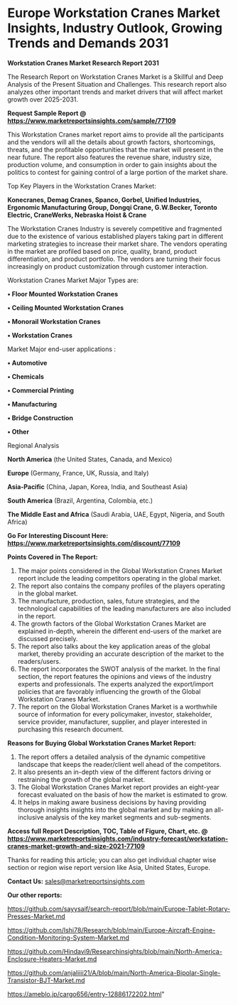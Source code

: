   # Europe Workstation Cranes Market Insights, Industry Outlook, Growing Trends and Demands 2031

<strong>Workstation Cranes Market Research Report 2031</strong>

The Research Report on Workstation Cranes Market is a Skillful and Deep Analysis of the Present Situation and Challenges. This research report also analyzes other important trends and market drivers that will affect market growth over 2025-2031.

<strong>Request Sample Report @ <a href=https://www.marketreportsinsights.com/sample/77109>https://www.marketreportsinsights.com/sample/77109</a></strong>

This Workstation Cranes market report aims to provide all the participants and the vendors will all the details about growth factors, shortcomings, threats, and the profitable opportunities that the market will present in the near future. The report also features the revenue share, industry size, production volume, and consumption in order to gain insights about the politics to contest for gaining control of a large portion of the market share.

Top Key Players in the Workstation Cranes Market:

<strong>Konecranes, Demag Cranes, Spanco, Gorbel, Unified Industries, Ergonomic Manufacturing Group, Dongqi Crane, G.W.Becker, Toronto Electric, CraneWerks, Nebraska Hoist & Crane</strong>

The Workstation Cranes Industry is severely competitive and fragmented due to the existence of various established players taking part in different marketing strategies to increase their market share. The vendors operating in the market are profiled based on price, quality, brand, product differentiation, and product portfolio. The vendors are turning their focus increasingly on product customization through customer interaction.

Workstation Cranes Market Major Types are:

<strong>• Floor Mounted Workstation Cranes

• Ceiling Mounted Workstation Cranes

• Monorail Workstation Cranes

• Workstation Cranes</strong>

Market Major end-user applications :

<strong>• Automotive

• Chemicals

• Commercial Printing

• Manufacturing

• Bridge Construction

• Other</strong>

Regional Analysis

</u><strong><b>North America</b></strong> (the United States, Canada, and Mexico)

<strong><b>Europe </b></strong>(Germany, France, UK, Russia, and Italy)

<strong><b>Asia-Pacific</b></strong> (China, Japan, Korea, India, and Southeast Asia)

<strong><b>South America</b></strong> (Brazil, Argentina, Colombia, etc.)

<strong><b>The Middle East and Africa</b></strong> (Saudi Arabia, UAE, Egypt, Nigeria, and South Africa)

<strong>Go For Interesting Discount Here: <a href=https://www.marketreportsinsights.com/discount/77109>https://www.marketreportsinsights.com/discount/77109</a></strong>

<strong>Points Covered in The Report:</strong>
<ol>
  <li>The major points considered in the Global Workstation Cranes Market report include the leading competitors operating in the global market.</li>
  <li>The report also contains the company profiles of the players operating in the global market.</li>
  <li>The manufacture, production, sales, future strategies, and the technological capabilities of the leading manufacturers are also included in the report.</li>
  <li>The growth factors of the Global Workstation Cranes Market are explained in-depth, wherein the different end-users of the market are discussed precisely.</li>
  <li>The report also talks about the key application areas of the global market, thereby providing an accurate description of the market to the readers/users.</li>
  <li>The report incorporates the SWOT analysis of the market. In the final section, the report features the opinions and views of the industry experts and professionals. The experts analyzed the export/import policies that are favorably influencing the growth of the Global Workstation Cranes Market.</li>
  <li>The report on the Global Workstation Cranes Market is a worthwhile source of information for every policymaker, investor, stakeholder, service provider, manufacturer, supplier, and player interested in purchasing this research document.</li>
</ol>
<strong>Reasons for Buying Global Workstation Cranes Market Report:</strong>

<ol>
  <li>The report offers a detailed analysis of the dynamic competitive landscape that keeps the reader/client well ahead of the competitors.</li>
  <li>It also presents an in-depth view of the different factors driving or restraining the growth of the global market.</li>
  <li>The Global Workstation Cranes Market report provides an eight-year forecast evaluated on the basis of how the market is estimated to grow.</li>
  <li>It helps in making aware business decisions by having providing thorough insights insights into the global market and by making an all-inclusive analysis of the key market segments and sub-segments.</li>
</ol>
<strong>Access full Report Description, TOC, Table of Figure, Chart, etc. @ <a href=https://www.marketreportsinsights.com/industry-forecast/workstation-cranes-market-growth-and-size-2021-77109>https://www.marketreportsinsights.com/industry-forecast/workstation-cranes-market-growth-and-size-2021-77109</a></strong>


Thanks for reading this article; you can also get individual chapter wise section or region wise report version like Asia, United States, Europe.

<strong>Contact Us:</strong>
sales@marketreportsinsights.com

<strong>Our other reports:</strong>

<a href=https://github.com/sayysaif/search-report/blob/main/Europe-Tablet-Rotary-Presses-Market.md>https://github.com/sayysaif/search-report/blob/main/Europe-Tablet-Rotary-Presses-Market.md</a>

<a href=https://github.com/Ishi78/Research/blob/main/Europe-Aircraft-Engine-Condition-Monitoring-System-Market.md>https://github.com/Ishi78/Research/blob/main/Europe-Aircraft-Engine-Condition-Monitoring-System-Market.md</a>

<a href=https://github.com/Hindavi9/Researchinsights/blob/main/North-America-Enclosure-Heaters-Market.md>https://github.com/Hindavi9/Researchinsights/blob/main/North-America-Enclosure-Heaters-Market.md</a>

<a href=https://github.com/anjaliiii21/A/blob/main/North-America-Bipolar-Single-Transistor-BJT-Market.md>https://github.com/anjaliiii21/A/blob/main/North-America-Bipolar-Single-Transistor-BJT-Market.md</a>

<a href=https://ameblo.jp/cargo656/entry-12886172202.html>https://ameblo.jp/cargo656/entry-12886172202.html</a>"
